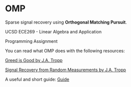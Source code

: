 # OMP

Sparse signal recovery using **Orthogonal Matching Pursuit**.


UCSD ECE269 - Linear Algebra and Application


Programming Assignment

You can read what OMP does with the following resources:


[Greed is Good by J.A. Tropp](https://ieeexplore.ieee.org/document/1337101)


[Signal Recovery from Random Measurements by J.A. Tropp](http://www.stat.yale.edu/~snn7/courses/stat679fa13/references/omptrogil.pdf)


A useful and short guide:
[Guide](https://kore76.files.wordpress.com/2014/10/tutorial_orthogonal_matching_pursuit_mod2.pdf)
